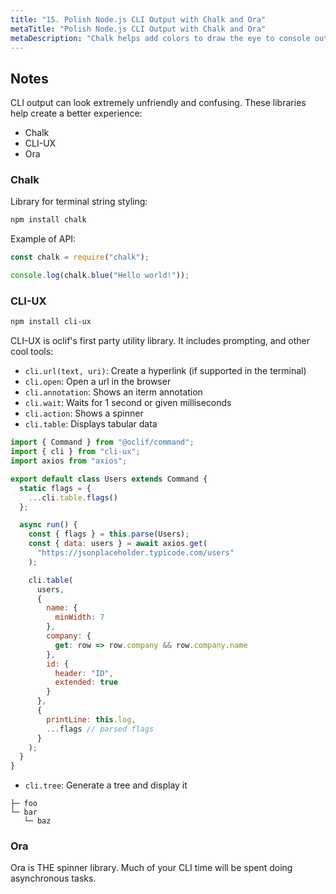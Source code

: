 ```yaml
---
title: "15. Polish Node.js CLI Output with Chalk and Ora"
metaTitle: "Polish Node.js CLI Output with Chalk and Ora"
metaDescription: "Chalk helps add colors to draw the eye to console output, and Ora gives you all the spinners you could possibly want for communicating that important work is being done in the background or child process."
---
```


## Notes

CLI output can look extremely unfriendly and confusing. These libraries help create a better experience:

- Chalk
- CLI-UX
- Ora

### Chalk

Library for terminal string styling:

```bash
npm install chalk
```

Example of API:

```js
const chalk = require("chalk");

console.log(chalk.blue("Hello world!"));
```

### CLI-UX

```bash
npm install cli-ux
```

CLI-UX is oclif's first party utility library. It includes prompting, and other cool tools:

- `cli.url(text, uri)`: Create a hyperlink (if supported in the terminal)
- `cli.open`: Open a url in the browser
- `cli.annotation`: Shows an iterm annotation
- `cli.wait`: Waits for 1 second or given milliseconds
- `cli.action`: Shows a spinner
- `cli.table`: Displays tabular data

```js
import { Command } from "@oclif/command";
import { cli } from "cli-ux";
import axios from "axios";

export default class Users extends Command {
  static flags = {
    ...cli.table.flags()
  };

  async run() {
    const { flags } = this.parse(Users);
    const { data: users } = await axios.get(
      "https://jsonplaceholder.typicode.com/users"
    );

    cli.table(
      users,
      {
        name: {
          minWidth: 7
        },
        company: {
          get: row => row.company && row.company.name
        },
        id: {
          header: "ID",
          extended: true
        }
      },
      {
        printLine: this.log,
        ...flags // parsed flags
      }
    );
  }
}
```

- `cli.tree`: Generate a tree and display it

```
├─ foo
└─ bar
   └─ baz
```

### Ora

Ora is THE spinner library. Much of your CLI time will be spent doing asynchronous tasks.
